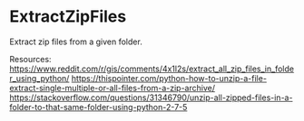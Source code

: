 # ExtractZipFiles

Extract zip files from a given folder. 

Resources:
https://www.reddit.com/r/gis/comments/4x1l2s/extract_all_zip_files_in_folder_using_python/
https://thispointer.com/python-how-to-unzip-a-file-extract-single-multiple-or-all-files-from-a-zip-archive/
https://stackoverflow.com/questions/31346790/unzip-all-zipped-files-in-a-folder-to-that-same-folder-using-python-2-7-5
